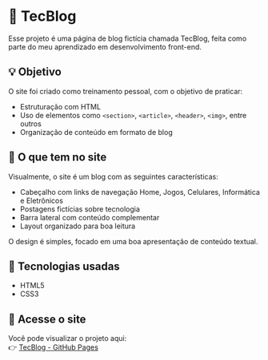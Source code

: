 # 📰 TecBlog

Esse projeto é uma página de blog fictícia chamada TecBlog, feita como parte do meu aprendizado em desenvolvimento front-end.

## 💡 Objetivo

O site foi criado como treinamento pessoal, com o objetivo de praticar:

- Estruturação com HTML  
- Uso de elementos como `<section>`, `<article>`, `<header>`, `<img>`, entre outros  
- Organização de conteúdo em formato de blog

## 👀 O que tem no site

Visualmente, o site é um blog com as seguintes características:

- Cabeçalho com links de navegação Home, Jogos, Celulares, Informática e Eletrônicos  
- Postagens fictícias sobre tecnologia  
- Barra lateral com conteúdo complementar  
- Layout organizado para boa leitura

O design é simples, focado em uma boa apresentação de conteúdo textual.

## 🔧 Tecnologias usadas

- HTML5  
- CSS3

## 🔗 Acesse o site

Você pode visualizar o projeto aqui:  
👉 [TecBlog - GitHub Pages](https://codelucasrosa.github.io/TecBlog/)
